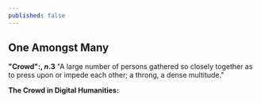 ```yaml
---
published: false
---
```

## One Amongst Many 

**"Crowd":, _n_.3**
"A large number of persons gathered so closely together as to press upon or impede each other; a throng, a dense multitude."

**The Crowd in Digital Humanities:**



